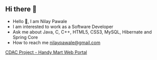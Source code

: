 ## Hi there 👋

- Hello 👋, I am Nilay Pawale
- I am interested to work as a Software Developer
- Ask me about Java, C, C++, HTML5, CSS3, MySQL, Hibernate and Spring Core
- How to reach me nilaypawale@gmail.com
  
<a href="[README.md](https://github.com/NilayPawale/HandyMart/blob/c8827fddbaac5fb6d8a5a12d5ee686b85e767a11/README.md)">CDAC Project - Handy Mart Web Portal</a>
<!--
**NilayPawale/NilayPawale** is a ✨ _special_ ✨ repository because its `README.md` (this file) appears on your GitHub profile.

Here are some ideas to get you started:

- 🔭 I’m currently working on ...
- 🌱 I’m currently learning ...
- 👯 I’m looking to collaborate on ...
- 🤔 I’m looking for help with ...
- 💬 Ask me about ...
- 📫 How to reach me: ...
- 😄 Pronouns: ...
- ⚡ Fun fact: ...
-->
